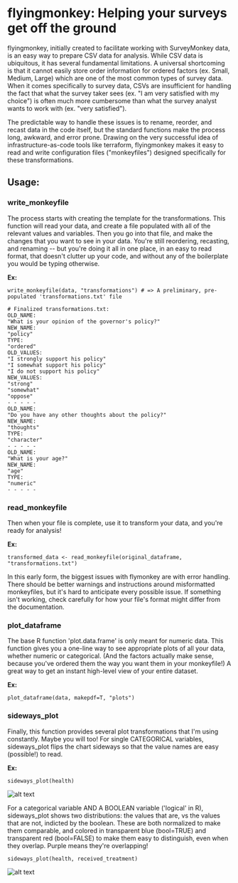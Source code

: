 # flyingmonkey: Helping your surveys get off the ground

flyingmonkey, initially created to facilitate working with SurveyMonkey data, is an easy way to prepare CSV data for analysis. While CSV data is ubiquitous, it has several
fundamental limitations. A universal shortcoming is that it cannot easily store order information for ordered factors (ex. Small, Medium, Large) which are one of the most common types of 
survey data. When it comes specifically to survey data, CSVs are insufficient for handling the fact that what the survey taker sees (ex. "I am very satisfied with my choice") is often 
much more cumbersome than what the survey analyst wants to work with (ex. "very satisfied").

The predictable way to handle these issues is to rename, reorder, and recast data in the code itself, but the standard functions 
make the process long, awkward, and error prone. Drawing on the very successful idea of infrastructure-as-code tools like terraform, flyingmonkey makes it easy to read and write
configuration files ("monkeyfiles") designed specifically for these transformations.

## Usage:
### write_monkeyfile
The process starts with creating the template for the transformations. This function will read your data, and create a file populated with all of the relevant values and variables.
Then you go into that file, and make the changes that you want to see in your data. You're still reordering, recasting, and renaming -- but you're doing it all in one place, 
in an easy to read format, that doesn't clutter up your code, and without any of the boilerplate you would be typing otherwise.

**Ex:**
```
write_monkeyfile(data, "transformations") # => A preliminary, pre-populated 'transformations.txt' file

# Finalized transformations.txt:
OLD_NAME:
"What is your opinion of the governor's policy?"
NEW_NAME:
"policy"
TYPE:
"ordered"
OLD_VALUES:
"I strongly support his policy"
"I somewhat support his policy"
"I do not support his policy"
NEW_VALUES:
"strong"
"somewhat"
"oppose"
- - - - -
OLD_NAME:
"Do you have any other thoughts about the policy?"
NEW_NAME:
"thoughts"
TYPE:
"character"
- - - - -
OLD_NAME:
"What is your age?"
NEW_NAME:
"age"
TYPE:
"numeric"
- - - - -
```

### read_monkeyfile
Then when your file is complete, use it to transform your data, and you're ready for analysis!

**Ex:**
```
transformed_data <- read_monkeyfile(original_dataframe, "transformations.txt")
```
In this early form, the biggest issues with flymonkey are with error handling. There should be better warnings and instructions around misformatted monkeyfiles, but it's hard to
anticipate every possible issue. If something isn't working, check carefully for how your file's format might differ from the documentation.

### plot_dataframe
The base R function 'plot.data.frame' is only meant for numeric data. This function gives you a one-line way to see appropriate plots of all your data, whether numeric or categorical.
(And the factors actually make sense, because you've ordered them the way you want them in your monkeyfile!)
A great way to get an instant high-level view of your entire dataset.

**Ex:**
```
plot_dataframe(data, makepdf=T, "plots")
```

### sideways_plot
Finally, this function provides several plot transformations that I'm using constantly. Maybe you will too!
For single CATEGORICAL variables, sideways_plot flips the chart sideways so that the value names are easy (possible!) to read. 

**Ex:**
```
sideways_plot(health)
```
![alt text](https://github.com/amloewi/flyingmonkey/blob/main/images/sideways_1.jpg?raw=true)


For a categorical variable AND A BOOLEAN variable ('logical' in R), sideways_plot shows two distributions: the values that are, vs the values that are not, indicted by the boolean.
These are both normalized to make them comparable, and colored in transparent blue (bool=TRUE) and transparent red (bool=FALSE) to make them easy to distinguish, even when they overlap. Purple means they're overlapping!
```
sideways_plot(health, received_treatment)
```
![alt text](https://github.com/amloewi/flyingmonkey/blob/main/images/sideways_2.jpg?raw=true)


